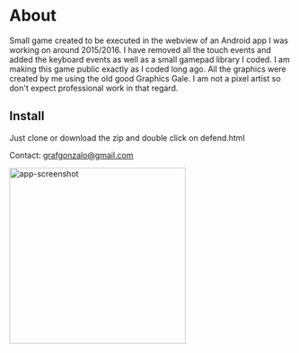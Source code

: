 # About
Small game created to be executed in the webview of an Android app I was working on around 2015/2016.
I have removed all the touch events and added the keyboard events as well as a small gamepad library I coded.
I am making this game public exactly as I coded long ago.
All the graphics were created by me using the old good Graphics Gale. I am not a pixel artist so don't expect professional work in that regard. 

## Install
Just clone or download the zip and double click on defend.html

Contact: grafgonzalo@gmail.com

<img width="314" alt="app-screenshot" src="https://github.com/user-attachments/assets/1b8f29c4-656f-40f8-ac76-fcbb74c82477">
